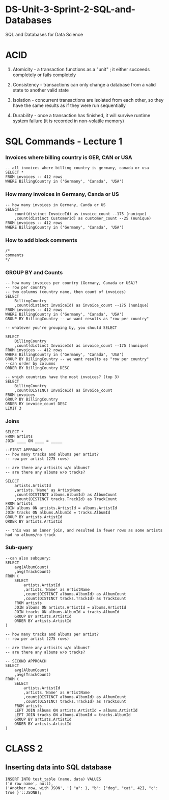 # DS-Unit-3-Sprint-2-SQL-and-Databases
SQL and Databases for Data Science

# ACID

1. Atomicity - a transaction functions as a "unit" ; it either succeeds completely or fails completely

2. Consistency - transactions can only change a database from a valid state to another valid state

3. Isolation - concurrent transactions are isolated from each other, so they have the same results as if they were run sequentially

4. Durability - once a transaction has finished, it will survive runtime system failure (it is recorded in non-volatile memory)


# SQL Commands - Lecture 1

### Invoices where billing country is GER, CAN or USA
```
-- all invoices where billing country is germany, canada or usa
SELECT *
FROM invoices -- 412 rows
WHERE BillingCountry in ('Germany', 'Canada', 'USA')
```

### How many invoices in Germany, Canda or US
```
-- how many invoices in Germany, Canda or US
SELECT
	count(distinct InvoiceId) as invoice_count --175 (nunique)
	,count(distinct CustomerId) as customer_count --25 (nunique)
FROM invoices -- 412 rows
WHERE BillingCountry in ('Germany', 'Canada', 'USA')
```

### How to add block comments
```
/*
comments
*/
```

### GROUP BY and Counts
```
-- how many invoices per country (Germany, Canada or USA)?
-- row per country 
-- two columns (country name, then count of invoices)
SELECT
	BillingCountry
	,count(distinct InvoiceId) as invoice_count --175 (nunique)
FROM invoices -- 412 rows
WHERE BillingCountry in ('Germany', 'Canada', 'USA')
GROUP BY BillingCountry -- we want results as "row per country"

-- whatever you're grouping by, you should SELECT
```


```
SELECT
	BillingCountry
	,count(distinct InvoiceId) as invoice_count --175 (nunique)
FROM invoices -- 412 rows
WHERE BillingCountry in ('Germany', 'Canada', 'USA')
GROUP BY BillingCountry -- we want results as "row per country"
--can order by columns
ORDER BY BillingCountry DESC
```


```
-- which countries have the most invoices? (top 3)
SELECT
	BillingCountry
	,count(DISTINCT InvoiceId) as invoice_count
FROM invoices
GROUP BY BillingCountry
ORDER BY invoice_count DESC
LIMIT 3
```

### Joins
```
SELECT *
FROM artists
JOIN ____ ON ____ = _____
```

```
--FIRST APPROACH
-- how many tracks and albums per artist?
-- row per artist (275 rows)

-- are there any artisits w/o albums?
-- are there any albums w/o tracks?

SELECT 
	artists.ArtistId
	,artists.'Name' as ArtistName
	,count(DISTINCT albums.AlbumId) as AlbumCount
	,count(DISTINCT tracks.TrackId) as TrackCount
FROM artists
JOIN albums ON artists.ArtistId = albums.ArtistId
JOIN tracks ON albums.AlbumId = tracks.AlbumId
GROUP BY artists.ArtistId
ORDER BY artists.ArtistId

-- this was an inner join, and resulted in fewer rows as some artists had no albums/no track
```

### Sub-query
```
--can also subquery:
SELECT
	avg(AlbumCount)
	,avg(TrackCount)
FROM (
	SELECT 
		artists.ArtistId
		,artists.'Name' as ArtistName
		,count(DISTINCT albums.AlbumId) as AlbumCount
		,count(DISTINCT tracks.TrackId) as TrackCount
	FROM artists
	JOIN albums ON artists.ArtistId = albums.ArtistId
	JOIN tracks ON albums.AlbumId = tracks.AlbumId
	GROUP BY artists.ArtistId
	ORDER BY artists.ArtistId
)
```

```
-- how many tracks and albums per artist?
-- row per artist (275 rows)

-- are there any artisits w/o albums?
-- are there any albums w/o tracks?

-- SECOND APPROACH
SELECT
	avg(AlbumCount)
	,avg(TrackCount)
FROM (
	SELECT 
		artists.ArtistId
		,artists.'Name' as ArtistName
		,count(DISTINCT albums.AlbumId) as AlbumCount
		,count(DISTINCT tracks.TrackId) as TrackCount
	FROM artists
	LEFT JOIN albums ON artists.ArtistId = albums.ArtistId
	LEFT JOIN tracks ON albums.AlbumId = tracks.AlbumId
	GROUP BY artists.ArtistId
	ORDER BY artists.ArtistId
)
```


# CLASS 2

## Inserting data into SQL database
```
INSERT INTO test_table (name, data) VALUES
('A row name', null),
('Another row, with JSON', '{ "a": 1, "b": ["dog", "cat", 42], "c": true }'::JSONB);
```
